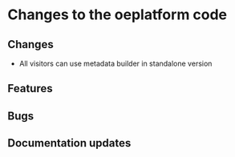 # Changes to the oeplatform code

## Changes
- All visitors can use metadata builder in standalone version

## Features

## Bugs

## Documentation updates

